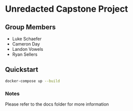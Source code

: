 # Unredacted Capstone Project

## Group Members
- Luke Schaefer
- Cameron Day
- Landon Vowels
- Ryan Sellers

## Quickstart
```bash
docker-compose up --build
```

### Notes
Please refer to the docs folder for more information


